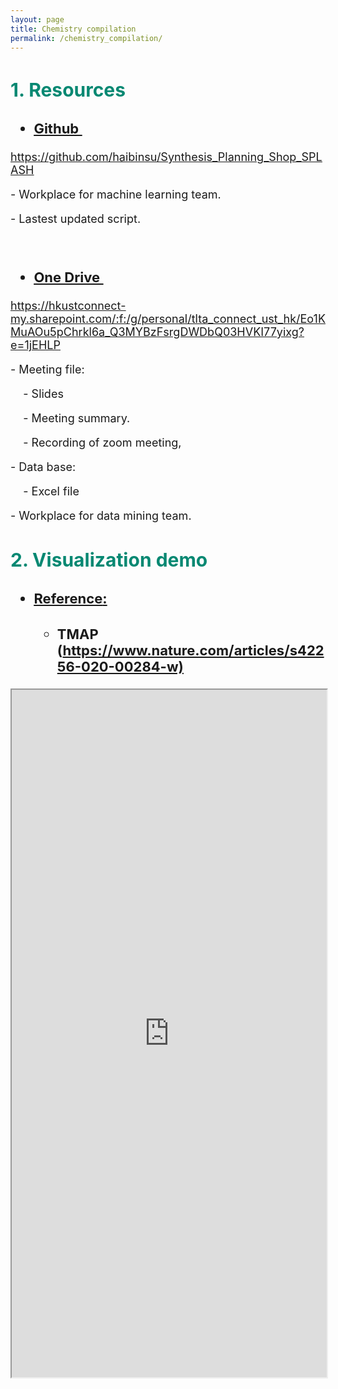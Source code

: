 ```yaml
---
layout: page
title: Chemistry compilation
permalink: /chemistry_compilation/
---
```


<!--This page is a direct copy of original html file-->
<div id="comp-knlqj8t1" class="uH2MyV comp-knlqj8t1">
    <div class="YNylqc"></div>
    <div class="w5PRJO"></div>
    <div class="SvEFvM"></div>
    <div class="tQnt4p"></div>
    <div class="aLyqfR wixui-box"></div>
    <div data-mesh-id="comp-knlqj8t1inlineContent" data-testid="inline-content" class="">
        <div data-mesh-id="comp-knlqj8t1inlineContent-gridContainer" data-testid="mesh-container-content">
            <div id="comp-knlqj8t32" class="HcOXKn SxM0TO QxJLC3 lq2cno comp-knlqj8t32 wixui-rich-text"
                data-testid="richTextElement">
                <h2 class="font_2 wixui-rich-text__text" style="font-size:30px;"><span style="font-weight:bold;"
                        class="wixui-rich-text__text"><span style="color:#068872;" class="wixui-rich-text__text"><span
                                style="font-size:30px;" class="wixui-rich-text__text">1. Resources</span></span></span>
                </h2>
            </div>
            <div id="comp-knlqj8t5" class="HcOXKn SxM0TO QxJLC3 lq2cno comp-knlqj8t5 wixui-rich-text"
                data-testid="richTextElement">
                <ul class="font_2 wixui-rich-text__text" style="font-size:22px;">
                    <li class="wixui-rich-text__text">
                        <h2 class="font_2 wixui-rich-text__text" style="font-size:22px;"><span style="font-size:22px;"
                                class="wixui-rich-text__text"><span style="text-decoration:underline;"
                                    class="wixui-rich-text__text"><a
                                        href="https://www.youtube.com/playlist?list=PL64fZsc8IYkVkb4Uf0esPJ5GUq6g0Og9s"
                                        target="_blank" class="wixui-rich-text__text">Github&nbsp;</a></span></span>
                        </h2>
                    </li>
                </ul>
            </div>
            <div id="comp-knlqj8t72" class="HcOXKn SxM0TO QxJLC3 lq2cno comp-knlqj8t72 wixui-rich-text"
                data-testid="richTextElement">
                <p class="font_7 wixui-rich-text__text" style="font-size:18px;"><span style="text-decoration:underline;"
                        class="wixui-rich-text__text"><a
                            href="https://github.com/haibinsu/Synthesis_Planning_Shop_SPLASH" target="_blank"
                            class="wixui-rich-text__text">https://github.com/haibinsu/Synthesis_Planning_Shop_SPLASH</a></span>
                </p>
                <p class="font_7 wixui-rich-text__text" style="font-size:18px;">- Workplace for machine learning team.
                </p>
                <p class="font_7 wixui-rich-text__text" style="font-size:18px;">- Lastest updated script.</p>
                <p class="font_7 wixui-rich-text__text" style="font-size:18px;"><span
                        class="wixGuard wixui-rich-text__text">​</span></p>
            </div>
            <div id="comp-knlqmta0" class="HcOXKn SxM0TO QxJLC3 lq2cno comp-knlqmta0 wixui-rich-text"
                data-testid="richTextElement">
                <ul class="font_2 wixui-rich-text__text" style="font-size:22px;">
                    <li class="wixui-rich-text__text">
                        <h2 class="font_2 wixui-rich-text__text" style="font-size:22px;"><span style="font-size:22px;"
                                class="wixui-rich-text__text"><span style="text-decoration:underline;"
                                    class="wixui-rich-text__text"><a
                                        href="https://www.youtube.com/playlist?list=PL64fZsc8IYkVkb4Uf0esPJ5GUq6g0Og9s"
                                        target="_blank" class="wixui-rich-text__text">One Drive&nbsp;</a></span></span>
                        </h2>
                    </li>
                </ul>
            </div>
            <div id="comp-knlqn3qi" class="HcOXKn SxM0TO QxJLC3 lq2cno comp-knlqn3qi wixui-rich-text"
                data-testid="richTextElement">
                <p class="font_7 wixui-rich-text__text" style="font-size:18px;"><span style="text-decoration:underline;"
                        class="wixui-rich-text__text"><a
                            href="https://hkustconnect-my.sharepoint.com/:f:/g/personal/tlta_connect_ust_hk/Eo1KMuAOu5pChrkl6a_Q3MYBzFsrgDWDbQ03HVKI77yixg?e=1jEHLP"
                            target="_blank"
                            class="wixui-rich-text__text">https://hkustconnect-my.sharepoint.com/:f:/g/personal/tlta_connect_ust_hk/Eo1KMuAOu5pChrkl6a_Q3MYBzFsrgDWDbQ03HVKI77yixg?e=1jEHLP</a></span>
                </p>
                <p class="font_7 wixui-rich-text__text" style="font-size:18px;">- Meeting file:</p>
                <p class="font_7 wixui-rich-text__text" style="font-size:18px;">&nbsp; &nbsp; - Slides</p>
                <p class="font_7 wixui-rich-text__text" style="font-size:18px;">&nbsp; &nbsp; - Meeting summary.</p>
                <p class="font_7 wixui-rich-text__text" style="font-size:18px;">&nbsp; &nbsp; - Recording of zoom
                    meeting,</p>
                <p class="font_7 wixui-rich-text__text" style="font-size:18px;">- Data base:</p>
                <p class="font_7 wixui-rich-text__text" style="font-size:18px;">&nbsp; &nbsp; - Excel file</p>
                <p class="font_7 wixui-rich-text__text" style="font-size:18px;">- Workplace for data mining team.</p>
            </div>
            <div id="comp-knlr6xax" class="HcOXKn SxM0TO QxJLC3 lq2cno comp-knlr6xax wixui-rich-text"
                data-testid="richTextElement">
                <h2 class="font_2 wixui-rich-text__text" style="font-size:30px;"><span style="font-weight:bold;"
                        class="wixui-rich-text__text"><span style="color:#068872;" class="wixui-rich-text__text"><span
                                style="font-size:30px;" class="wixui-rich-text__text">2. Visualization
                                demo</span></span></span></h2>
            </div>
            <div id="comp-knlrlyao" class="HcOXKn SxM0TO QxJLC3 lq2cno comp-knlrlyao wixui-rich-text"
                data-testid="richTextElement">
                <ul class="font_2 wixui-rich-text__text" style="font-size:22px;">
                    <li class="wixui-rich-text__text">
                        <h2 class="font_2 wixui-rich-text__text" style="font-size:22px;"><span style="font-size:22px;"
                                class="wixui-rich-text__text"><span style="text-decoration:underline;"
                                    class="wixui-rich-text__text"><a
                                        href="https://www.youtube.com/playlist?list=PL64fZsc8IYkVkb4Uf0esPJ5GUq6g0Og9s"
                                        target="_blank" class="wixui-rich-text__text">Reference</a></span></span><span
                                style="font-size:22px;" class="wixui-rich-text__text"><span
                                    style="text-decoration:underline;"
                                    class="wixui-rich-text__text">:</span></span><span style="font-size:22px;"
                                class="wixui-rich-text__text"><span style="text-decoration:underline;"
                                    class="wixui-rich-text__text">​</span></span>​</h2>
                        <ul class="wixui-rich-text__text">
                            <li class="wixui-rich-text__text">
                                <h2 class="font_2 wixui-rich-text__text" style="font-size:22px;">TMAP (<a
                                        data-auto-recognition="true"
                                        href="https://www.nature.com/articles/s42256-020-00284-w)" target="_blank"
                                        class="wixui-rich-text__text">https://www.nature.com/articles/s42256-020-00284-w)</a>​
                                </h2>
                            </li>
                        </ul>
                    </li>
                </ul>
            </div>
            <div id="comp-knlrynr3" class="comp-knlrynr3 _xg6_p"><wix-iframe data-src="">
                    <div style="height:1100px;" class="SMuTIa"><iframe
                            sandbox="allow-same-origin allow-forms allow-popups allow-modals allow-scripts allow-pointer-lock"
                            class="wuksD5" title="Embedded Content" name="htmlComp-iframe" width="100%" height="100%"
                            data-src="" src="https://rxn4chemistry.github.io/rxnfp//tmaps/tmap_ft_10k.html"></iframe>
                    </div>
                </wix-iframe></div>
        </div>
    </div>
</div>
